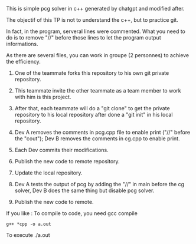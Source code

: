 This is simple pcg solver in c++ generated by chatgpt and modified after. 

The objectif of this TP is not to understand the c++, but to practice git. 

In fact, in the program, serveral lines were commented. What you need to do is to remove "//" before those lines to let the program output informations.

As there are several files, you can work in groupe (2 personnes) to achieve the efficiency. 

1. One of the teammate forks this repository to his own git private repository.

2. This teammate invite the other teammate as a team member to work with him is this project. 

3. After that, each teammate will do a "git clone" to get the private repository to his local repository after done a "git init" in his local repository.

4. Dev A removes the comments in pcg.cpp file to enable print ("//" before the "cout"); Dev B removes the comments in cg.cpp to enable print.

5. Each Dev commits their modifications. 

6. Publish the new code to remote repository.

7. Update the local repository. 

8. Dev A tests the output of pcg by adding the "//" in main before the cg solver, Dev B does the same thing but disable pcg solver. 

9. Publish the new code to remote. 

If you like : 
To compile to code, you need gcc compile 

	g++ *cpp -o a.out

To execute
	./a.out
